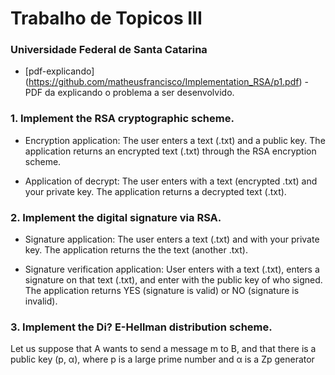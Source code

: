 # Trabalho de Topicos III
### Universidade Federal de Santa Catarina



 * [pdf-explicando] (https://github.com/matheusfrancisco/Implementation_RSA/p1.pdf) - PDF da explicando o problema a ser desenvolvido.




### 1. Implement the RSA cryptographic scheme.

* Encryption application: The user enters a text (.txt)
and a public key. The application returns an encrypted text (.txt)
through the RSA encryption scheme.

* Application of decrypt: The user enters with a text
(encrypted .txt) and your private key. The application returns a
decrypted text (.txt).

### 2. Implement the digital signature via RSA.
* Signature application: The user enters a text (.txt)
and with your private key. The application returns the
the text (another .txt).

* Signature verification application: User enters with
a text (.txt), enters a signature on that text (.txt), and
enter with the public key of who signed. The application returns
YES (signature is valid) or NO (signature is invalid).

### 3. Implement the Di? E-Hellman distribution scheme.
Let us suppose that A wants to send a message m to B, and that there is a public key (p, α), where p is a large prime number and α is a Zp generator


